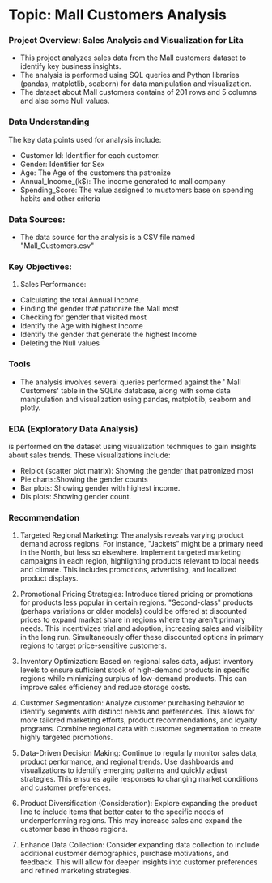 # Topic:  Mall Customers Analysis

### Project Overview: Sales Analysis and Visualization for Lita

- This project analyzes sales data from the Mall customers dataset to identify key business insights. 
- The analysis is performed using SQL queries and Python libraries (pandas, matplotlib, seaborn) for data manipulation and visualization.
- The dataset about Mall customers contains of 201 rows and 5 columns and alse some Null values.


### Data Understanding

The key data points used for analysis include:
- Customer Id: Identifier for each customer.
- Gender: Identifier for Sex
- Age: The Age of the customers tha patronize
- Annual_Income_(k$): The income generated to mall company
- Spending_Score: The value assigned to mustomers base on spending habits and other criteria 

### Data Sources:
- The data source for the analysis is a CSV file named "Mall_Customers.csv"

### Key Objectives:

1. Sales Performance:
- Calculating the total Annual Income.
- Finding the gender that patronize the Mall most
- Checking for gender that visited most
- Identify the Age with highest Income
- Identify the gender that generate the highest Income
- Deleting the Null values

### Tools

- The analysis involves several queries performed against the ' Mall Customers' table in the SQLite database,
  along with some data manipulation and visualization using pandas, matplotlib, seaborn and plotly.

###  EDA (Exploratory Data Analysis)
 is performed on the dataset using visualization techniques to gain insights about sales trends. These visualizations include:
- Relplot (scatter plot matrix): Showing the gender that patronized most
- Pie charts:Showing the gender counts
- Bar plots: Showing gender with highest income.
- Dis plots: Showing gender count.
### Recommendation

1. Targeted Regional Marketing:
The analysis reveals varying product demand across regions.  For instance, "Jackets" might be a primary need in the North, but less so elsewhere.  Implement targeted marketing campaigns in each region, highlighting products relevant to local needs and climate.  This includes promotions, advertising, and localized product displays.

2. Promotional Pricing Strategies:
Introduce tiered pricing or promotions for products less popular in certain regions.  "Second-class" products (perhaps variations or older models) could be offered at discounted prices to expand market share in regions where they aren't primary needs. This incentivizes trial and adoption, increasing sales and visibility in the long run.  Simultaneously offer these discounted options in primary regions to target price-sensitive customers.

3. Inventory Optimization:
Based on regional sales data, adjust inventory levels to ensure sufficient stock of high-demand products in specific regions while minimizing surplus of low-demand products.  This can improve sales efficiency and reduce storage costs.

4. Customer Segmentation:
Analyze customer purchasing behavior to identify segments with distinct needs and preferences. This allows for more tailored marketing efforts, product recommendations, and loyalty programs.  Combine regional data with customer segmentation to create highly targeted promotions.

5. Data-Driven Decision Making:
Continue to regularly monitor sales data, product performance, and regional trends.  Use dashboards and visualizations to identify emerging patterns and quickly adjust strategies. This ensures agile responses to changing market conditions and customer preferences.

6. Product Diversification (Consideration):
Explore expanding the product line to include items that better cater to the specific needs of underperforming regions.   This may increase sales and expand the customer base in those regions.

7. Enhance Data Collection:
Consider expanding data collection to include additional customer demographics, purchase motivations, and feedback.  This will allow for deeper insights into customer preferences and refined marketing strategies.
